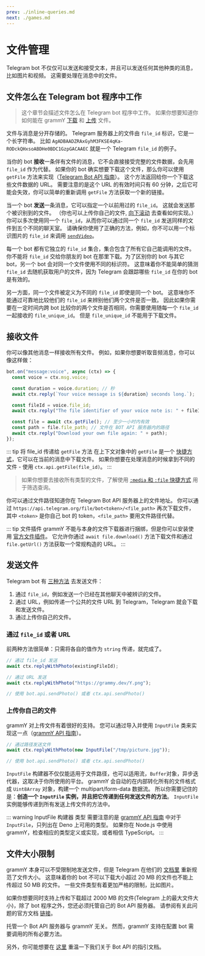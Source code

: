 ```yaml
---
prev: ./inline-queries.md
next: ./games.md
---
```


# 文件管理

Telegram bot 不仅仅可以发送和接受文本，并且可以发送任何其他种类的消息，比如图片和视频。 这需要处理在消息中的文件。

## 文件怎么在 Telegram bot 程序中工作

> 这个章节会描述文件怎么在 Telegram bot 程序中工作。 如果你想要知道你如何能在 grammY [下载](#接收文件) 和 [上传](#发送文件)
> 文件。

文件与消息是分开存储的。 Telegram 服务器上的文件由 `file_id` 标识，它是一个长字符串。 比如
`AgADBAADZRAxGyhM3FKSE4qKa-RODckQHxsoABDHe0BDC1GzpGACAAEC` 就是一个 Telegram
`file_id` 的例子。

当你的 bot **接收**一条伴有文件的消息，它不会直接接受完整的文件数据，会先用 `file_id` 作为代替。 如果你的 bot
确实想要下载这个文件，那么你可以使用 `getFile`
方法来实现（[Telegram Bot API 指南](https://core.telegram.org/bots/api#getfile)）。
这个方法返回给你一个下载这些文件数据的 URL。 需要注意的是这个 URL 的有效时间只有 60 分钟，之后它可能会失效，你可以简单的重新调用
`getFile` 方法获取一个新的链接。

当一个 bot **发送**一条消息，它可以指定一个以前用过的 `file_id`。 这就会发送那个被识别到的文件。 （你也可以上传你自己的文件,
[向下滚动](#发送文件) 去查看如何实现。） 你可以多次使用同一个 `file_id`，从而你可以通过同一个 `file_id`
发送同样的文件到五个不同的聊天室。 请确保你使用了正确的方法，例如，你不可以用一个标识图片的 `file_id` 来调用
[`sendVideo`](https://core.telegram.org/bots/api#sendvideo)。

每一个 bot 都有它独立的 `file_id` 集合，集合包含了所有它自己能调用的文件。 你不能将 `file_id` 交给你朋友的 bot
在那里下载。为了区别你的 bot 与其它 bot，另一个 bot 会对同一个文件使用不同的标识符。 这意味着你不能简单的猜测 `file_id`
去随机获取用户的文件，因为 Telegram 会跟踪哪些 `file_id` 在你的 bot 是有效的。

另一方面，同一个文件被定义为不同的 `file_id` 即使是同一个 bot。 这意味你不能通过可靠地比较他们的 `file_id`
来辨别他们两个文件是否一致。 因此如果你需要在一定时间内跨 bot 比较你的两个文件是否相同，你需要使用随每一个 `file_id` 一起接收的
`file_unique_id`。 但是 `file_unique_id` 不能用于下载文件。

## 接收文件

你可以像其他消息一样接收所有文件。 例如，如果你想要听取音频消息，你可以像这样做：

```ts
bot.on("message:voice", async (ctx) => {
  const voice = ctx.msg.voice;

  const duration = voice.duration; // 秒
  await ctx.reply(`Your voice message is ${duration} seconds long.`);

  const fileId = voice.file_id;
  await ctx.reply("The file identifier of your voice note is: " + fileId);

  const file = await ctx.getFile(); // 至少一小时内有效
  const path = file.file_path; // 文件在 BOT API 服务器内的路径
  await ctx.reply("Download your own file again: " + path);
});
```

::: tip 将 file_id 传递给 `getFile` 方法 在上下文对象中的 `getFile` 是一个
[快捷方式](/zh/guide/context.md#shortcuts)，它可以在当前的消息中下载文件。 如果你想要在处理消息的时候拿到不同的文件 - 使用
`ctx.api.getFile(file_id)`。 :::

> 如果你想要去接收所有类型的文件，了解使用
> [`:media` 和 `:file` 快捷方式](/zh/guide/filter-queries.md#shortcuts) 用于筛选查询。

你可以通过文件路径知道你在 Telegram Bot API 服务器上的文件地址。 你可以通过
`https://api.telegram.org/file/bot<token>/<file_path>` 再次下载文件，其中 `<token>` 是你自己
bot 的 token，`<file_path>` 要用文件路径代替。

::: tip 文件插件 grammY 不能与本身的文件下载器进行捆绑，但是你可以安装使用 [官方文件插件](/zh/plugins/files.md)。
它允许你通过 `await file.download()` 方法下载文件和通过 `file.getUrl()` 方法获取一个常规构造的 URL。 :::

## 发送文件

Telegram bot 有 [三种方法](https://core.telegram.org/bots/api#sending-files) 去发送文件：

1. 通过 `file_id`，例如发送一个已经在其他聊天中被辨识的文件。
2. 通过 URL，例如传递一个公共的文件 URL 到 Telegram，Telegram 就会下载和发送文件。
3. 通过上传你自己的文件。

### 通过 `file_id` 或者 URL

前两种方法很简单：只需将各自的值作为 `string` 传递，就完成了。

```ts
// 通过 file_id 发送
await ctx.replyWithPhoto(existingFileId);

// 通过 URL 发送
await ctx.replyWithPhoto("https://grammy.dev/Y.png");

// 使用 bot.api.sendPhoto() 或者 ctx.api.sendPhoto()
```

### 上传你自己的文件

grammY 对上传文件有着很好的支持。 您可以通过导入并使用 `InputFile`
类来实现这一点（[grammY API 指南](https://doc.deno.land/https/deno.land/x/grammy/mod.ts#InputFile)）。

```ts
// 通过路径发送文件
await ctx.replyWithPhoto(new InputFile("/tmp/picture.jpg"));

// 使用 bot.api.sendPhoto() 或者 ctx.api.sendPhoto()
```

`InputFile` 构建器不仅仅能适用于文件路径，也可以适用流，`Buffer`对象，异步迭代器，这取决于你所使用的平台。 grammY
会自动的在内部转化所有的文件格式成 `Uint8Array` 对象，构建一个 multipart/form-data 数据流。 所以你需要记住的是：**创造一个
`InputFile` 实例，并且把它传递到任何发送文件的方法**。 `InputFile` 实例能够传递到所有发送上传文件的方法中。

::: warning InputFile 构建器 类型 需要注意的是
[grammY API 指南](https://doc.deno.land/https/deno.land/x/grammy/mod.ts#InputFile)
中对于 `InputFile`，只列出在 Deno 上可用的类型。 如果你在 Node.js 中使用 grammY，检查相应的类型定义或实现，或者相信
TypeScript。 :::

## 文件大小限制

grammY 本身可以不受限制地发送文件，但是 Telegram 在他们的
[文档里](https://core.telegram.org/bots/api#sending-files) 重新规范了文件大小。 这意味着你的 bot
不可以下载大小超过 20 MB 的文件也不能上传超过 50 MB 的文件。 一些文件类型有着更加严格的限制，比如图片。

如果你想要同时支持上传和下载超过 2000 MB 的文件(Telegram 上的最大文件大小)，除了 bot 程序之外，您还必须托管自己的 Bot API
服务器。 请参阅有关此问题的官方文档
[链接](https://core.telegram.org/bots/api#using-a-local-bot-api-server)。

托管一个 Bot API 服务器与 grammY 无关。 然而，grammY 支持在配置 bot 需要调用的所有必要方法。

另外，你可能想要在 [这里](./api.md) 重温一下我们关于 Bot API 的指引文档。

